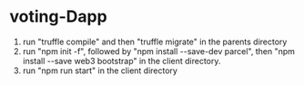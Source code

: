 # voting-Dapp

1. run "truffle compile" and then "truffle migrate" in the parents directory
2. run "npm init -f", followed by "npm install --save-dev parcel", then "npm install --save web3 bootstrap" in the client directory. 
3. run "npm run start" in the client directory

